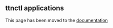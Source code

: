 ## ttnctl applications

This page has been moved to the [documentation](https://www.thethingsnetwork.org/docs/cli/#ttnctl-applications)